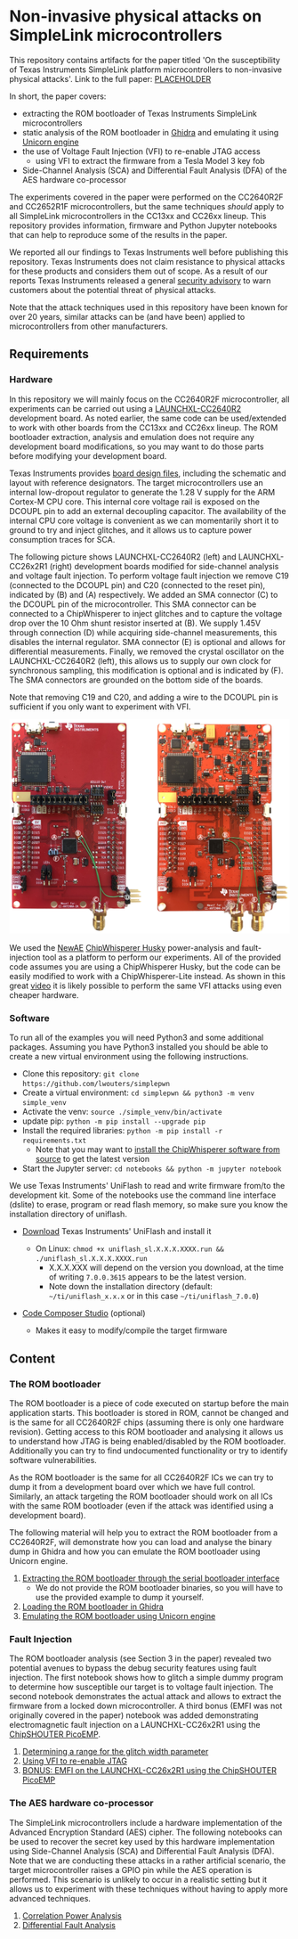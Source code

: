 # Non-invasive physical attacks on SimpleLink microcontrollers
This repository contains artifacts for the paper titled 'On the susceptibility of Texas Instruments SimpleLink platform microcontrollers to non-invasive physical attacks'. Link to the full paper: [PLACEHOLDER](https://google.com)

In short, the paper covers:
* extracting the ROM bootloader of Texas Instruments SimpleLink microcontrollers
* static analysis of the ROM bootloader in [Ghidra](https://github.com/NationalSecurityAgency/ghidra) and emulating it using [Unicorn engine](https://github.com/unicorn-engine/unicorn)
* the use of Voltage Fault Injection (VFI) to re-enable JTAG access
  * using VFI to extract the firmware from a Tesla Model 3 key fob
* Side-Channel Analysis (SCA) and Differential Fault Analysis (DFA) of the AES hardware co-processor

The experiments covered in the paper were performed on the CC2640R2F and CC2652R1F microcontrollers, but the same techniques *should* apply to all SimpleLink microcontrollers in the CC13xx and CC26xx lineup. 
This repository provides information, firmware and Python Jupyter notebooks that can help to reproduce some of the results in the paper.

We reported all our findings to Texas Instruments well before publishing this repository. Texas Instruments does not claim resistance to physical attacks for these products and considers them out of scope. 
As a result of our reports Texas Instruments released a general [security advisory](https://www.ti.com/lit/an/swra739/swra739.pdf) to warn customers about the potential threat of physical attacks.

Note that the attack techniques used in this repository have been known for over 20 years, similar attacks can be (and have been) applied to microcontrollers from other manufacturers.

## Requirements

### Hardware
In this repository we will mainly focus on the CC2640R2F microcontroller, all experiments can be carried out using a [LAUNCHXL-CC2640R2](https://www.ti.com/tool/LAUNCHXL-CC2640R2) development board. As noted earlier, the same code can be used/extended to work with other boards from the CC13xx and CC26xx lineup.
The ROM bootloader extraction, analysis and emulation does not require any development board modifications, so you may want to do those parts before modifying your development board.

Texas Instruments provides [board design files](https://www.ti.com/tool/LAUNCHXL-CC2640R2#design-files), including the schematic and layout with reference designators. 
The target microcontrollers use an internal low-dropout regulator to generate the 1.28 V supply for the ARM Cortex-M CPU core. This internal core voltage rail is exposed on the DCOUPL pin to add an external decoupling capacitor. The availability of the internal CPU core voltage is convenient as we can momentarily short it to ground to try and inject glitches, and it allows us to capture power consumption traces for SCA.

The following picture shows LAUNCHXL-CC2640R2 (left) and LAUNCHXL-CC26x2R1 (right) development boards modified for side-channel analysis and voltage fault injection.
To perform voltage fault injection we remove C19 (connected to the DCOUPL pin) and C20 (connected to the reset pin), indicated by (B) and (A) respectively. We added an SMA connector (C) to the DCOUPL pin of the microcontroller. This SMA connector can be connected to a ChipWhisperer to inject glitches and to capture the voltage drop over the 10 Ohm shunt resistor inserted at (B). We supply 1.45V through connection (D) while acquiring side-channel measurements, this disables the internal regulator. SMA connector (E) is optional and allows for differential measurements. Finally, we removed the crystal oscillator on the LAUNCHXL-CC2640R2 (left), this allows us to supply our own clock for synchronous sampling, this modification is optional and is indicated by (F). The SMA connectors are grounded on the bottom side of the boards.

Note that removing C19 and C20, and adding a wire to the DCOUPL pin is sufficient if you only want to experiment with VFI.

![Modified LAUNCHXL development boards](./img/launchxltargets.png)

We used the [NewAE](https://www.newae.com/) [ChipWhisperer Husky](https://www.crowdsupply.com/newae/chipwhisperer-husky) power-analysis and fault-injection tool as a platform to perform our experiments. All of the provided code assumes you are using a ChipWhisperer Husky, but the code can be easily modified to work with a ChipWhisperer-Lite instead. As shown in this great [video](https://www.youtube.com/watch?v=_E0PWQvW-14) it is likely possible to perform the same VFI attacks using even cheaper hardware.

### Software
To run all of the examples you will need Python3 and some additional packages.
Assuming you have Python3 installed you should be able to create a new virtual environment using the following instructions.

* Clone this repository: `git clone https://github.com/lwouters/simplepwn`
* Create a virtual environment: `cd simplepwn && python3 -m venv simple_venv`
* Activate the venv: `source ./simple_venv/bin/activate`
* update pip: `python -m pip install --upgrade pip`
* Install the required libraries: `python -m pip install -r requirements.txt`
  * Note that you may want to [install the ChipWhisperer software from source](https://chipwhisperer.readthedocs.io/en/latest/installing.html#install-repo-git) to get the latest version
* Start the Jupyter server: `cd notebooks && python -m jupyter notebook`

We use Texas Instruments' UniFlash to read and write firmware from/to the development kit. Some of the notebooks use the command line interface (dslite) to erase, program or read flash memory, so make sure you know the installation directory of uniflash.

* [Download](https://www.ti.com/tool/UNIFLASH#downloads) Texas Instruments' UniFlash and install it
  * On Linux: `chmod +x uniflash_sl.X.X.X.XXXX.run && ./uniflash_sl.X.X.X.XXXX.run` 
    * X.X.X.XXX will depend on the version you download, at the time of writing `7.0.0.3615` appears to be the latest version.
    * Note down the installation directory (default: `~/ti/uniflash_x.x.x` or in this case `~/ti/uniflash_7.0.0`)

* [Code Composer Studio](https://www.ti.com/tool/CCSTUDIO) (optional)
  * Makes it easy to modify/compile the target firmware


## Content

### The ROM bootloader
The ROM bootloader is a piece of code executed on startup before the main application starts. This bootloader is stored in ROM, cannot be changed and is the same for all CC2640R2F chips (assuming there is only one hardware revision). Getting access to this ROM bootloader and analysing it allows us to understand how JTAG is being enabled/disabled by the ROM bootloader. Additionally you can try to find undocumented functionality or try to identify software vulnerabilities.

As the ROM bootloader is the same for all CC2640R2F ICs we can try to dump it from a development board over which we have full control. Similarly, an attack targeting the ROM bootloader should work on all ICs with the same ROM bootloader (even if the attack was identified using a development board).

The following material will help you to extract the ROM bootloader from a CC2640R2F, will demonstrate how you can load and analyse the binary dump in Ghidra and how you can emulate the ROM bootloader using Unicorn engine.

1. [Extracting the ROM bootloader through the serial bootloader interface](notebooks/1_extract_rom_bootloader.ipynb)
    * We do not provide the ROM bootloader binaries, so you will have to use the provided example to dump it yourself.
2. [Loading the ROM bootloader in Ghidra](GHIDRA.md)
3. [Emulating the ROM bootloader using Unicorn engine](notebooks/2_bootrom_emulation.ipynb)

### Fault Injection
The ROM bootloader analysis (see Section 3 in the paper) revealed two potential avenues to bypass the debug security features using fault injection.
The first notebook shows how to glitch a simple dummy program to determine how susceptible our target is to voltage fault injection. The second notebook demonstrates the actual attack and allows to extract the firmware from a locked down microcontroller. A third bonus (EMFI was not originally covered in the paper) notebook was added demonstrating electromagnetic fault injection on a LAUNCHXL-CC26x2R1 using the [ChipSHOUTER PicoEMP](https://github.com/newaetech/chipshouter-picoemp).

1. [Determining a range for the glitch width parameter](notebooks/3_glitch_double_loop.ipynb)
2. [Using VFI to re-enable JTAG](notebooks/4_glitch_rom_bootloader.ipynb)
3. [BONUS: EMFI on the LAUNCHXL-CC26x2R1 using the ChipSHOUTER PicoEMP](notebooks/5_ChipSHOUTER-PicoEMP.ipynb)

### The AES hardware co-processor
The SimpleLink microcontrollers include a hardware implementation of the Advanced Encryption Standard (AES) cipher. The following notebooks can be used to recover the secret key used by this hardware implementation using Side-Channel Analysis (SCA) and Differential Fault Analysis (DFA). Note that we are conducting these attacks in a rather artificial scenario, the target microcontroller raises a GPIO pin while the AES operation is performed. This scenario is unlikely to occur in a realistic setting but it allows us to experiment with these techniques without having to apply more advanced techniques.

1. [Correlation Power Analysis](notebooks/6_SCA_HW_AES.ipynb)
2. [Differential Fault Analysis](notebooks/7_DFA_HW_AES.ipynb)
